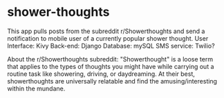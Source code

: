 # shower-thoughts
This app pulls posts from the subreddit r/Showerthoughts and send a notification to mobile user of a currently popular shower thought.
User Interface: Kivy 
Back-end: Django 
Database: mySQL 
SMS service: Twilio? 

About the r/Showerthoughts subreddit: "Showerthought" is a loose term that applies to the types of thoughts you might have while carrying out a routine task like showering, driving, or daydreaming. At their best, showerthoughts are universally relatable and find the amusing/interesting within the mundane.
